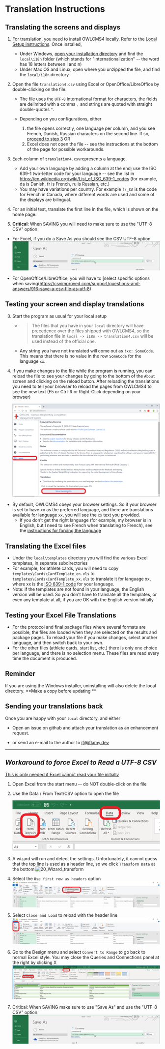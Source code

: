 # Translation Instructions

## Translating the screens and displays

1. For translation, you need to install OWLCMS4 locally.  Refer to the [Local Setup instructions](https://jflamy.github.io/owlcms4/#/LocalSetup).  Once installed,

    - Under Windows, [open your installation directory](https://jflamy.github.io/owlcms4/#/LocalSetup?id=accessing-the-program-files-and-configuration) and find the `local\i18n`  folder (which stands for "internationalization" -- the word has 18 letters between i and n)
    - Under Mac OS and Linux, open where you unzipped the file, and find the `local/i18n` directory

2. Open the file `translation4.csv` using Excel or OpenOffice/LibreOffice by double-clicking on the file.

    - The file uses the `UTF-8` international format for characters, the fields are delimited with a comma `,` and strings are quoted with straight double-quotes `"`.

    - Depending on you configurations, either

      1. the file opens correctly, one language per column, and you see French, Danish, Russian characters on the second line. If so, <u>proceed to step 3</u>  OR
      2. Excel does not open the file -- see the instructions at the bottom of the page for possible workarounds.
3. Each column of `translation4.csv`represents a language.  
    - Add your own language by adding a column at the end; use the ISO 639-1 two-letter code for your language -- see the list in https://en.wikipedia.org/wiki/List_of_ISO_639-1_codes  (for example, da is Danish, fr is French, ru is Russian, etc.) 
    - You may  have variations per country. For example `fr_CA` is the code for French in Canada, where different words are used and some of the displays are bilingual.
4. For an initial test, translate the first line in the file, which is shown on the home page.

5. **Critical**: When SAVING you will need to make sure to use the "UTF-8 CSV" option

- For Excel, if you do a Save As you should see the CSV UTF-8 option
![60_CSV_Save As](img/Translation/60_CSV_SaveAs.png)

- For OpenOffice/LibreOffice, you will have to [select specific options when saving(https://csvimproved.com/support/questions-and-answers/916-save-a-csv-file-as-utf-8)


## Testing your screen and display translations

   3. Start the program as usual for your local setup

         - > The files that you have in your `local` directory will have precedence over the files shipped with OWLCMS4, so the translation file in `local -> i18n -> translation4.csv` will be used instead of the official one. 
         
         - Any string you have not translated will come out as `!xx: SomeCode`. This means that there is no value in the row `SomeCode` for the language `xx`.
         
4. If you make changes to the file while the program is running, you can reload the file to see your changes by going to the bottom of the `About` screen and clicking on the reload button.  After reloading the translations you need to tell your browser to reload the pages from OWLCMS4 to see the new text (F5 or Ctrl-R or Right-Click depending on your browser)

      ![15_reload](img/Translation/15_reload.png)
- By default, OWLCMS4 obeys your browser settings.  So if your browser is set to have xx as the preferred language, and there are translations available for language `xx`, you will see the `xx` text you provided.
  - If you don't get the right language (for example, my browser is in English, but I need to see French when translating to French), see the [instructions for forcing the language](https://jflamy.github.io/owlcms4/#/LocalSetup?id=defining-the-language)

## Translating the Excel files
- Under the `local\templates` directory you will find the various Excel templates, in separate subdirectories
- For example, for athlete cards, you will need to copy `templates\Cards\CardTemplate_en.xls` to `templates\Cards\CardTemplate_xx.xls`  to translate it for language xx, where xx is the [ISO 639-1 code]( https://en.wikipedia.org/wiki/List_of_ISO_639-1_codes) for your language.
- Note: if the templates are not found in your language, the English version will be used.  So you don't have to translate all the templates, or even any template at all, if you are OK with the English version initially.

## Testing your Excel File Translations

- For the protocol and final package files where several formats are possible, the files are loaded when they are selected on the results and package pages.  To reload your file if you make changes, select another language, and then switch back to your own.
- For the other files (athlete cards, start list, etc.) there is only one choice per language, and there is no selection menu.  These files are read every time the document is produced.

## Reminder

If you are using the Windows installer, uninstalling will also delete the local directory.  **Make a copy before updating **

## Sending your translations back

Once you are happy with your `local` directory, and either

- Open an issue on github and attach your translation as an enhancement request.

- or send an e-mail to the author to [jf@jflamy.dev](mailto:jf@jflamy.dev)





------



## *Workaround to force Excel to Read a UTF-8 CSV*

<u>This is only needed if Excel cannot read your file initially</u>

1. Open Excel from the start menu -- do NOT double-click on the file

2. Use the Data / From Text/CSV option to open the file

   ![10_FromTextCSV](img/Translation/10_FromTextCSV.png)

3. A wizard will run and detect the settings. Unfortunately, it cannot guess that the top line is used as a header line, so we click `Transform Data` at the bottom.![20_Wizard_transform](../../../../../docs/img/Translation/20_Wizard_transform.png)

3. Select the `Use first row as headers` option
   ![30_HeaderRows](img/Translation/30_HeaderRows.png)
4. Select `Close and Load` to reload with the header line
   ![40_CloseAndSave](img/Translation/40_CloseAndSave.png)
5. Go to the Design menu and select `Convert to Range` to go back to normal Excel style.  You may close the Queries and Connections panel at the right by clicking X
   ![50_Range](img/Translation/50_Range.png)
6. Critical: When SAVING make sure to use "Save As" and use the "UTF-8 CSV" option
   ![60_CSV_Save As](img/Translation/60_CSV_SaveAs.png)